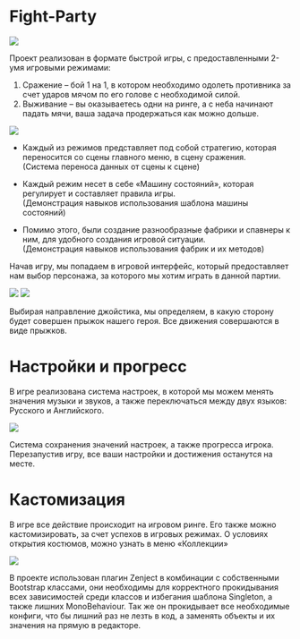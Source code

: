 # Fight-Party

![](https://github.com/SteriksGame/Fight-Party/blob/main/GIFs/Main%20Menu.gif)

Проект реализован в формате быстрой игры, с предоставленными 2-умя игровыми режимами:
1.	Сражение – бой 1 на 1, в котором необходимо одолеть противника за счет ударов мячом по его голове с необходимой силой.
2.	Выживание – вы оказываетесь одни на ринге, а с неба начинают падать мячи, ваша задача продержаться как можно дольше.

![](https://github.com/SteriksGame/Fight-Party/blob/main/GIFs/Play%20Menu.gif)

* Каждый из режимов представляет под собой стратегию, которая переносится со сцены главного меню, в сцену сражения. <br />
(Система переноса данных от сцены к сцене)

* Каждый режим несет в себе «Машину состояний», которая регулирует и составляет правила игры. <br />
(Демонстрация навыков использования шаблона машины состояний)

* Помимо этого, были создание разнообразные фабрики и спавнеры к ним, для удобного создания игровой ситуации. <br />
(Демонстрация навыков использования фабрик и их методов)

Начав игру, мы попадаем в игровой интерфейс, который предоставляет нам выбор персонажа, за которого мы хотим играть в данной партии.

![](https://github.com/SteriksGame/Fight-Party/blob/main/GIFs/Fight%20Battle.gif)
![](https://github.com/SteriksGame/Fight-Party/blob/main/GIFs/Fight%20Survival.gif)

Выбирая направление джойстика, мы определяем, в какую сторону будет совершен прыжок нашего героя. Все движения совершаются в виде прыжков.

# Настройки и прогресс
В игре реализована система настроек, в которой мы можем менять значения музыки и звуков, а также переключаться между двух языков: Русского и Английского.

![](https://github.com/SteriksGame/Fight-Party/blob/main/GIFs/Settings%20Menu.gif)

Система сохранения значений настроек, а также прогресса игрока. Перезапустив игру, все ваши настройки и достижения останутся на месте.

# Кастомизация
В игре все действие происходит на игровом ринге. Его также можно кастомизировать, за счет успехов в игровых режимах. О условиях открытия костюмов, можно узнать в меню «Коллекции»

![](https://github.com/SteriksGame/Fight-Party/blob/main/GIFs/Collection%20Menu.gif)

В проекте использован плагин Zenject в комбинации с собственными Bootstrap классами, они необходимы для корректного прокидывания всех зависимостей среди классов и избегания шаблона Singleton, а также лишних MonoBehaviour.
Так же он прокидывает все необходимые конфиги, что бы лишний раз не лезть в код, а заменять объекты и их значения на прямую в редакторе.
